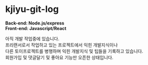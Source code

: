 ﻿# kjiyu-git-log

 **Back-end: Node.js/express**<br/>
 **Front-end: Javascript/React**

아직 개발 작업중에 있습니다. <br/>
프리랜서로서 작업하고 있는 프로젝트에서 익힌 개발지식이나 <br/>
다른 토이프로젝트를 병행하며 익힌 개발지식 및 팁들을 기록하고 있습니다. <br/>
회원가입 및 댓글달기 및 좋아요 기능만 오픈한 상태입니다.
